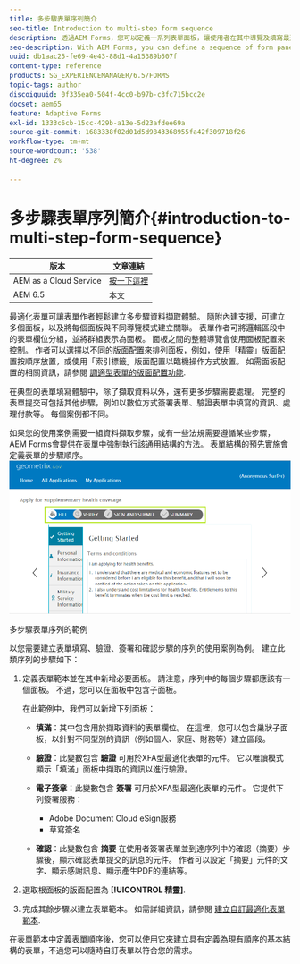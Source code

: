 ```yaml
---
title: 多步驟表單序列簡介
seo-title: Introduction to multi-step form sequence
description: 透過AEM Forms，您可以定義一系列表單面板，讓使用者在其中導覽及填寫最適化表單。
seo-description: With AEM Forms, you can define a sequence of form panel in which you want users to navigate and fill an adaptive form.
uuid: db1aac25-fe69-4e43-88d1-4a15389b507f
content-type: reference
products: SG_EXPERIENCEMANAGER/6.5/FORMS
topic-tags: author
discoiquuid: 0f335ea0-504f-4cc0-b97b-c3fc715bcc2e
docset: aem65
feature: Adaptive Forms
exl-id: 1333c6cb-15cc-429b-a13e-5d23afdee69a
source-git-commit: 1683338f02d01d5d9843368955fa42f309718f26
workflow-type: tm+mt
source-wordcount: '538'
ht-degree: 2%

---
```


# 多步驟表單序列簡介{#introduction-to-multi-step-form-sequence}

| 版本 | 文章連結 |
| -------- | ---------------------------- |
| AEM as a Cloud Service  | [按一下這裡](https://experienceleague.adobe.com/docs/experience-manager-cloud-service/content/forms/adaptive-forms-authoring/authoring-adaptive-forms-foundation-components/configure-layout-of-an-adaptive-form/introduction-form-sequence.html) |
| AEM 6.5 | 本文 |


最適化表單可讓表單作者輕鬆建立多步驟資料擷取體驗。 隨附內建支援，可建立多個面板，以及將每個面板與不同導覽模式建立關聯。 表單作者可將邏輯區段中的表單欄位分組，並將群組表示為面板。 面板之間的整體導覽會使用面板配置來控制。 作者可以選擇以不同的版面配置來排列面板，例如，使用「精靈」版面配置按順序放置，或使用「索引標籤」版面配置以臨機操作方式放置。 如需面板配置的相關資訊，請參閱 [調適型表單的版面配置功能](../../forms/using/layout-capabilities-adaptive-forms.md).

在典型的表單填寫體驗中，除了擷取資料以外，還有更多步驟需要處理。 完整的表單提交可包括其他步驟，例如以數位方式簽署表單、驗證表單中填寫的資訊、處理付款等。 每個案例都不同。

如果您的使用案例需要一組資料擷取步驟，或有一些法規需要遵循某些步驟，AEM Forms會提供在表單中強制執行該通用結構的方法。 表單結構的預先實施會定義表單的步驟順序。 ![多步驟表單序列的範例](assets/formpipeline.png)

多步驟表單序列的範例

以您需要建立表單填寫、驗證、簽署和確認步驟的序列的使用案例為例。 建立此類序列的步驟如下：

1. 定義表單範本並在其中新增必要面板。 請注意，序列中的每個步驟都應該有一個面板。 不過，您可以在面板中包含子面板。

   在此範例中，我們可以新增下列面板：

   * **填滿**：其中包含用於擷取資料的表單欄位。 在這裡，您可以包含巢狀子面板，以針對不同型別的資訊（例如個人、家庭、財務等）建立區段。

   * **驗證**：此變數包含 **驗證** 可用於XFA型最適化表單的元件。 它以唯讀模式顯示「填滿」面板中擷取的資訊以進行驗證。

   * **電子簽章**：此變數包含 **簽署** 可用於XFA型最適化表單的元件。 它提供下列簽署服務：

      * Adobe Document Cloud eSign服務
      * 草寫簽名

   * **確認**：此變數包含 **摘要** 在使用者簽署表單並到達序列中的確認（摘要）步驟後，顯示確認表單提交的訊息的元件。 作者可以設定「摘要」元件的文字、顯示感謝訊息、顯示產生PDF的連結等。

1. 選取根面板的版面配置為 **[!UICONTROL 精靈]**.
1. 完成其餘步驟以建立表單範本。 如需詳細資訊，請參閱 [建立自訂最適化表單範本](../../forms/using/custom-adaptive-forms-templates.md).

在表單範本中定義表單順序後，您可以使用它來建立具有定義為現有順序的基本結構的表單，不過您可以隨時自訂表單以符合您的需求。
